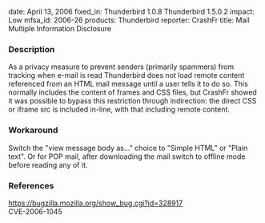 date: April 13, 2006
fixed_in: Thunderbird 1.0.8
          Thunderbird 1.5.0.2
impact: Low
mfsa_id: 2006-26
products: Thunderbird
reporter: CrashFr
title: Mail Multiple Information Disclosure

<h3>Description</h3>

<p>As a privacy measure to prevent senders (primarily spammers)
from tracking when e-mail is read Thunderbird does not load
remote content referenced from an HTML mail message until a
user tells it to do so. This normally includes the content of
frames and CSS files, but CrashFr showed it was possible to
bypass this restriction through indirection: the direct
CSS or iframe src is included in-line, with that including
remote content.</p>

<h3>Workaround</h3>

<p>Switch the "view message body as..." choice to "Simple HTML" or
"Plain text". Or for POP mail, after downloading the mail
switch to offline mode before reading any of it.</p>

<h3>References</h3>

<p><a href="https://bugzilla.mozilla.org/show_bug.cgi?id=328917">
https://bugzilla.mozilla.org/show_bug.cgi?id=328917</a><br/>
CVE-2006-1045</p>



